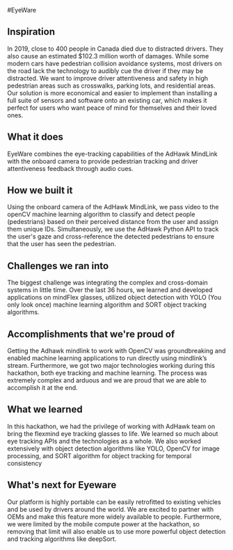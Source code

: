 #EyeWare

## Inspiration
In 2019, close to 400 people in Canada died due to distracted drivers. They also cause an estimated $102.3 million worth of damages. While some modern cars have pedestrian collision avoidance systems, most drivers on the road lack the technology to audibly cue the driver if they may be distracted. We want to improve driver attentiveness and safety in high pedestrian areas such as crosswalks, parking lots, and residential areas. Our solution is more economical and easier to implement than installing a full suite of sensors and software onto an existing car, which makes it perfect for users who want peace of mind for themselves and their loved ones.


## What it does
EyeWare combines the eye-tracking capabilities of the AdHawk MindLink with the onboard camera to provide pedestrian tracking and driver attentiveness feedback through audio cues.

## How we built it
Using the onboard camera of the AdHawk MindLink, we pass video to the openCV machine learning algorithm to classify and detect people (pedestrians) based on their perceived distance from the user and assign them unique IDs. Simultaneously, we use the AdHawk Python API to track the user's gaze and cross-reference the detected pedestrians to ensure that the user has seen the pedestrian.

## Challenges we ran into
The biggest challenge was integrating the complex and cross-domain systems in little time. Over the last 36 hours, we learned and developed applications on mindFlex glasses, utilized object detection with YOLO (You only look once) machine learning algorithm and SORT object tracking algorithms. 

## Accomplishments that we're proud of
Getting the Adhawk mindlink to work with OpenCV was groundbreaking and enabled machine learning applications to run directly using mindlink’s stream. Furthermore, we got two major technologies working during this hackathon, both eye tracking and machine learning. The process was extremely complex and arduous and we are proud that we are able to accomplish it at the end.

## What we learned
In this hackathon, we had the privilege of working with AdHawk team on bring the flexmind eye tracking glasses to life. We learned so much about eye tracking APIs and the technologies as a whole. We also worked extensively with object detection algorithms like YOLO, OpenCV for image processing, and SORT algorithm for object tracking for temporal consistency


## What's next for Eyeware
Our platform is highly portable can be easily retrofitted to existing vehicles and be used by drivers around the world. We are excited to partner with OEMs and make this feature more widely available to people. Furthermore, we were limited by the mobile compute power at the hackathon, so removing that limit will also enable us to use more powerful object detection and tracking algorithms like deepSort.
